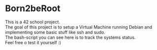 # Born2beRoot
This is a 42 school project.<br>
The goal of this project is to setup a Virtual Machine running Debian and implementing some basic stuff like ssh and sudo.<br>
The bash-script you can see here is to track the systems status.<br>
Feel free o test it yourself :)<br>
